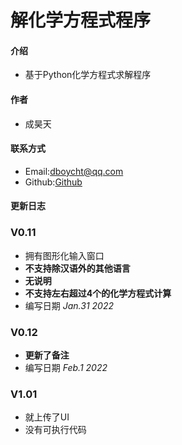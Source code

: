 # 解化学方程式程序

#### 介绍
- 基于Python化学方程式求解程序

#### 作者
- 成昊天

#### 联系方式
- Email:dboycht@qq.com
- Github:[Github](http://github.com/chenghaotia)

#### 更新日志
### V0.11
- 拥有图形化输入窗口
-  **不支持除汉语外的其他语言** 
-  **无说明** 
-  **不支持左右超过4个的化学方程式计算** 
-  编写日期 _Jan.31 2022_ 
### V0.12
-  **更新了备注**
-  编写日期 _Feb.1 2022_ 

### V1.01
- 就上传了UI
- 没有可执行代码
